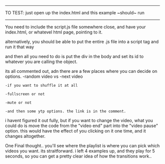 
*******
TO TEST:
	just open up the index.html and this example ~should~ run
*******


You need to include the script.js file somewhere close, and have your index.html, or whatevel html page, pointing to it.

alternatively, you should be able to put the entire .js file into a script tag and run it that way


and then all you need to do is put the div in the body and set its id to whatever you are calling the object. 

its all commented out, adn there are a few places where you can decide on options. 
	-random video 
	vs
	-next video

	-if you want to shuffle it at all

	-fullscreen or not

	-mute or not

	-and then some ytp options. the link is in the comment. 



i havent figured it out fully, but if you want to change the video, what you could do is move the code from the "video end" part into the "video pause" option.
this would have the effect of you clicking on it one time, and it changes altogether. 


One Final thought.. you'll see where the playlist is where you can pick which videos you want. its straitforward. i left 4 examples up, and they play for 5 seconds, so you can get a pretty clear idea of how the transitions work..